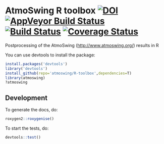 # AtmoSwing R toolbox [![DOI](https://zenodo.org/badge/90713710.svg)](https://zenodo.org/badge/latestdoi/90713710) [![AppVeyor Build Status](https://ci.appveyor.com/api/projects/status/github/atmoswing/R-toolbox?branch=master&svg=true)](https://ci.appveyor.com/project/atmoswing/R-toolbox) [![Build Status](https://travis-ci.org/atmoswing/r-toolbox.svg?branch=master)](https://travis-ci.org/atmoswing/r-toolbox) [![Coverage Status](https://coveralls.io/repos/github/atmoswing/R-toolbox/badge.svg?branch=master)](https://coveralls.io/github/atmoswing/R-toolbox?branch=master)
Postprocessing of the AtmoSwing (http://www.atmoswing.org/) results in R

You can use devtools to install the package:

```r
install.packages('devtools')
library('devtools')
install_github(repo='atmoswing/R-toolbox',dependencies=T)
library(atmoswing)
?atmoswing
```

## Development

To generate the docs, do:

```r
roxygen2::roxygenise()
```

To start the tests, do:

```r
devtools::test()
```
